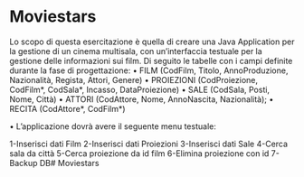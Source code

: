 # Moviestars
Lo scopo di questa esercitazione è quella di creare una Java Application per la gestione di un cinema multisala, con un’interfaccia testuale per la gestione delle informazioni sui film.
Di seguito le tabelle con i campi definite durante la fase di progettazione:
• FILM (CodFilm, Titolo, AnnoProduzione, Nazionalità, Regista, Attori, Genere)
• PROIEZIONI (CodProiezione, CodFilm*, CodSala*, Incasso, DataProiezione)
• SALE (CodSala, Posti, Nome, Città)
• ATTORI (CodAttore, Nome, AnnoNascita, Nazionalità);
• RECITA (CodAttore*, CodFilm*)

• L’applicazione dovrà avere il seguente menu testuale:

1-Inserisci dati Film
2-Inserisci dati Proiezioni
3-Inserisci dati Sale
4-Cerca sala da città
5-Cerca proiezione da id film
6-Elimina proiezione con id
7-Backup DB# Moviestars
